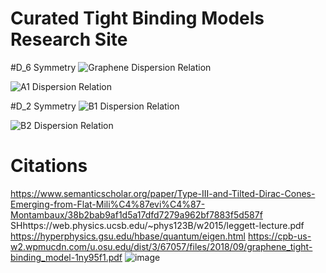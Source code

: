 # Curated Tight Binding Models Research Site

#D_6 Symmetry
![Graphene Dispersion Relation](https://github.com/user-attachments/assets/79e3e6b8-a970-49d9-89a2-58d8a16f194a)

![A1 Dispersion Relation](https://github.com/user-attachments/assets/f0b13a1c-e676-4bd1-9fb4-49e8bcf205fa)

#D_2 Symmetry
![B1 Dispersion Relation](https://github.com/user-attachments/assets/ea63a715-88c2-4ec7-99b2-9bc45c3d184d)

![B2 Dispersion Relation](https://github.com/user-attachments/assets/9accc0be-7896-4958-8727-966b25e5d7a8)

# Citations

https://www.semanticscholar.org/paper/Type-III-and-Tilted-Dirac-Cones-Emerging-from-Flat-Mili%C4%87evi%C4%87-Montambaux/38b2bab9af1d5a17dfd7279a962bf7883f5d587f
SHhttps://web.physics.ucsb.edu/~phys123B/w2015/leggett-lecture.pdf 
https://hyperphysics.gsu.edu/hbase/quantum/eigen.html
https://cpb-us-w2.wpmucdn.com/u.osu.edu/dist/3/67057/files/2018/09/graphene_tight-binding_model-1ny95f1.pdf
![image](https://github.com/user-attachments/assets/800017c5-b135-4539-b0fc-1e4aaa0467e6)
